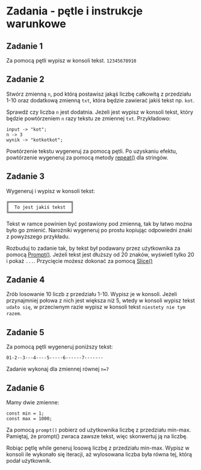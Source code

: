 # Zadania - pętle i instrukcje warunkowe

## Zadanie 1
Za pomocą pętli wypisz w konsoli tekst. `12345678910`

## Zadanie 2
Stwórz zmienną `n`, pod którą postawisz jakąś liczbę całkowitą z przedziału 1-10 oraz dodatkową zmienną `txt`, która będzie zawierać jakiś tekst np. `kot`.

Sprawdź czy liczba `n` jest dodatnia. Jeżeli jest wypisz w konsoli tekst, który będzie powtórzeniem `n` razy tekstu ze zmiennej `txt`. Przykładowo:

```
input -> "kot";
n -> 3
wynik -> "kotkotkot";
```

Powtórzenie tekstu wygeneruj za pomocą pętli. Po uzyskaniu efektu, powtórzenie wygeneruj za pomocą metody [repeat()](https://developer.mozilla.org/pl/docs/Web/JavaScript/Referencje/Obiekty/String/repeat) dla stringów.

## Zadanie 3
Wygeneruj i wypisz w konsoli tekst:

```
╔═══════════════════════╗
║  To jest jakiś tekst  ║
╚═══════════════════════╝
```

Tekst w ramce powinien być postawiony pod zmienną, tak by łatwo można było go zmienić. Narożniki wygeneruj po prostu kopiując odpowiedni znaki z powyższego przykładu.

Rozbuduj to zadanie tak, by tekst był podawany przez użytkownika za pomocą [Prompt()](https://developer.mozilla.org/pl/docs/Web/API/Window/prompt). Jeżeli tekst jest dłuższy od 20 znaków, wyświetl tylko 20 i pokaż `...`. Przycięcie możesz dokonać za pomocą [Slice()](https://developer.mozilla.org/pl/docs/Web/JavaScript/Referencje/Obiekty/String/slice)

## Zadanie 4
Zrób losowanie 10 liczb z przedziału 1-10. Wypisz je w konsoli. Jeżeli przynajmniej połowa z nich jest większa niż 5, wtedy w konsoli wypisz tekst `udało się`, w przeciwnym razie wypisz w konsoli tekst `niestety nie tym razem`.

## Zadanie 5
Za pomocą pętli wygeneruj poniższy tekst:

`01-2--3---4----5-----6------7-------`

Zadanie wykonaj dla zmiennej równej `n=7`

## Zadanie 6
Mamy dwie zmienne:
```
const min = 1;
const max = 1000;
```
Za pomocą `prompt()` pobierz od użytkownika liczbę z przedziału min-max. Pamiętaj, że prompt() zwraca zawsze tekst, więc skonwertuj ją na liczbę.

Robiąc pętlę while generuj losową liczbę z przedziału min-max.
Wypisz w konsoli ile wykonało się iteracji, aż wylosowana liczba była równa tej, którą podał użytkownik.


